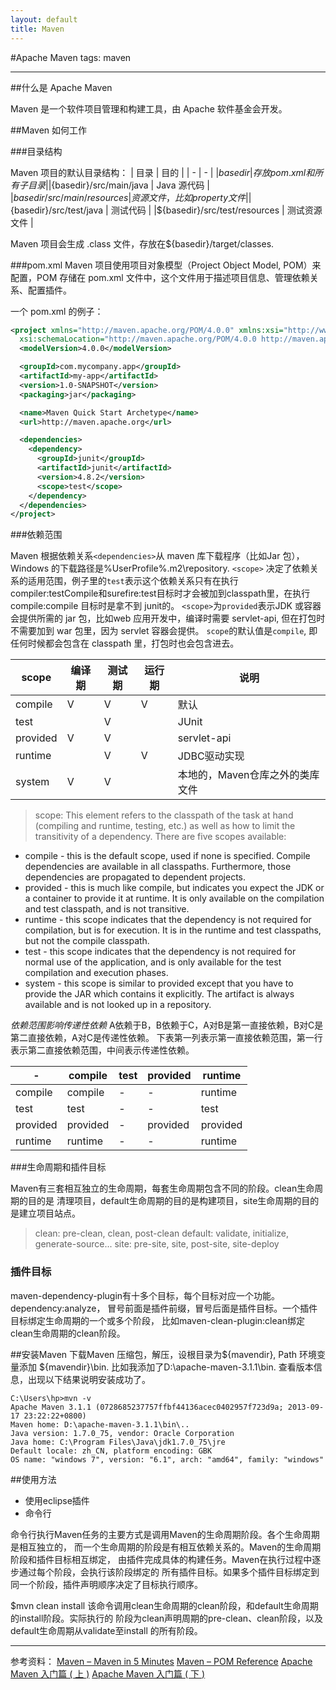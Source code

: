 ```yaml
---
layout: default
title: Maven
---
```


#Apache Maven
tags: maven

---
##什么是 Apache Maven

Maven 是一个软件项目管理和构建工具，由 Apache 软件基金会开发。

##Maven 如何工作

###目录结构

Maven 项目的默认目录结构：
| 目录 | 目的 |
| - | - |
|${basedir} | 存放 pom.xml 和所有子目录 |
|${basedir}/src/main/java | Java 源代码 |
|${basedir}/src/main/resources | 资源文件，比如 property 文件 |
|${basedir}/src/test/java | 测试代码 |
|${basedir}/src/test/resources | 测试资源文件 |

Maven 项目会生成 .class 文件，存放在${basedir}/target/classes. 

###pom.xml
Maven 项目使用项目对象模型（Project Object Model, POM）来配置，POM 存储在 pom.xml 文件中，这个文件用于描述项目信息、管理依赖关系、配置插件。

一个 pom.xml 的例子：
```xml
<project xmlns="http://maven.apache.org/POM/4.0.0" xmlns:xsi="http://www.w3.org/2001/XMLSchema-instance"
  xsi:schemaLocation="http://maven.apache.org/POM/4.0.0 http://maven.apache.org/xsd/maven-4.0.0.xsd">
  <modelVersion>4.0.0</modelVersion>

  <groupId>com.mycompany.app</groupId>
  <artifactId>my-app</artifactId>
  <version>1.0-SNAPSHOT</version>
  <packaging>jar</packaging>

  <name>Maven Quick Start Archetype</name>
  <url>http://maven.apache.org</url>

  <dependencies>
    <dependency>
      <groupId>junit</groupId>
      <artifactId>junit</artifactId>
      <version>4.8.2</version>
      <scope>test</scope>
    </dependency>
  </dependencies>
</project>
```

###依赖范围

Maven 根据依赖关系`<dependencies>`从 maven 库下载程序（比如Jar 包），Windows 的下载路径是%UserProfile%\.m2\repository. 
`<scope>` 决定了依赖关系的适用范围，例子里的`test`表示这个依赖关系只有在执行
compiler:testCompile和surefire:test目标时才会被加到classpath里，在执行compile:compile
目标时是拿不到 junit的。
`<scope>`为`provided`表示JDK 或容器会提供所需的 jar 包，比如web 应用开发中，编译时需要 servlet-api, 但在打包时不需要加到 war 包里，因为 servlet 容器会提供。
`scope`的默认值是`compile`, 即任何时候都会包含在 classpath 里，打包时也会包含进去。

| scope | 编译期 | 测试期 | 运行期 | 说明 |
| - | - | - | - | - |
| compile | V | V | V | 默认 |
| test    |   | V |   | JUnit |
| provided| V | V |   | servlet-api |
| runtime |   | V | V | JDBC驱动实现 |
| system  | V | V |   | 本地的，Maven仓库之外的类库文件 |

> scope:
This element refers to the classpath of the task at hand (compiling and runtime, testing, etc.) as well as how to limit the transitivity of a dependency. There are five scopes available:
>
* compile - this is the default scope, used if none is specified. Compile dependencies are available in all classpaths. Furthermore, those dependencies are propagated to dependent projects.
* provided - this is much like compile, but indicates you expect the JDK or a container to provide it at runtime. It is only available on the compilation and test classpath, and is not transitive.
* runtime - this scope indicates that the dependency is not required for compilation, but is for execution. It is in the runtime and test classpaths, but not the compile classpath.
* test - this scope indicates that the dependency is not required for normal use of the application, and is only available for the test compilation and execution phases.
* system - this scope is similar to provided except that you have to provide the JAR which contains it explicitly. The artifact is always available and is not looked up in a repository.

*依赖范围影响传递性依赖*
A依赖于B，B依赖于C，A对B是第一直接依赖，B对C是第二直接依赖，A对C是传递性依赖。
下表第一列表示第一直接依赖范围，第一行表示第二直接依赖范围，中间表示传递性依赖。

|    -    | compile | test | provided | runtime |
| - | - | - | - | - |
| compile | compile | -    | -        | runtime |
| test    | test    | -    | -        | test |
| provided | provided | -  | provided | provided |
| runtime | runtime | -    | -        | runtime |

###生命周期和插件目标

Maven有三套相互独立的生命周期，每套生命周期包含不同的阶段。clean生命周期的目的是
清理项目，default生命周期的目的是构建项目，site生命周期的目的是建立项目站点。

> clean: pre-clean, clean, post-clean
> default: validate, initialize, generate-source...
> site: pre-site, site, post-site, site-deploy

### 插件目标

maven-dependency-plugin有十多个目标，每个目标对应一个功能。dependency:analyze，
冒号前面是插件前缀，冒号后面是插件目标。一个插件目标绑定生命周期的一个或多个阶段，
比如maven-clean-plugin:clean绑定clean生命周期的clean阶段。


##安装Maven
下载Maven 压缩包，解压，设根目录为\${mavendir}, Path 环境变量添加 ${mavendir}\bin. 比如我添加了D:\apache-maven-3.1.1\bin. 
查看版本信息，出现以下结果说明安装成功了。
```
C:\Users\hp>mvn -v
Apache Maven 3.1.1 (0728685237757ffbf44136acec0402957f723d9a; 2013-09-17 23:22:22+0800)
Maven home: D:\apache-maven-3.1.1\bin\..
Java version: 1.7.0_75, vendor: Oracle Corporation
Java home: C:\Program Files\Java\jdk1.7.0_75\jre
Default locale: zh_CN, platform encoding: GBK
OS name: "windows 7", version: "6.1", arch: "amd64", family: "windows"
```

##使用方法

- 使用eclipse插件
- 命令行

命令行执行Maven任务的主要方式是调用Maven的生命周期阶段。各个生命周期是相互独立的，
而一个生命周期的阶段是有相互依赖关系的。Maven的生命周期阶段和插件目标相互绑定，
由插件完成具体的构建任务。Maven在执行过程中逐步通过每个阶段，会执行该阶段绑定的
所有插件目标。如果多个插件目标绑定到同一个阶段，插件声明顺序决定了目标执行顺序。

$mvn clean install
该命令调用clean生命周期的clean阶段，和default生命周期的install阶段。实际执行的
阶段为clean声明周期的pre-clean、clean阶段，以及default生命周期从validate至install
的所有阶段。

---
参考资料：
[Maven – Maven in 5 Minutes](https://maven.apache.org/guides/getting-started/maven-in-five-minutes.html)
[Maven – POM Reference](http://maven.apache.org/pom.html)
[Apache Maven 入门篇 ( 上 )](http://www.oracle.com/technetwork/cn/community/java/apache-maven-getting-started-1-406235-zhs.html)
[Apache Maven 入门篇 ( 下 )](http://www.oracle.com/technetwork/cn/community/java/apache-maven-getting-started-2-405568-zhs.html)
